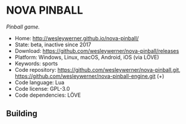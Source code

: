 # NOVA PINBALL

_Pinball game._

- Home: http://wesleywerner.github.io/nova-pinball/
- State: beta, inactive since 2017
- Download: https://github.com/wesleywerner/nova-pinball/releases
- Platform: Windows, Linux, macOS, Android, iOS (via LÖVE)
- Keywords: sports
- Code repository: https://github.com/wesleywerner/nova-pinball.git, https://github.com/wesleywerner/nova-pinball-engine.git (+)
- Code language: Lua
- Code license: GPL-3.0
- Code dependencies: LÖVE

## Building

